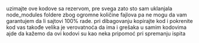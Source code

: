 uzimajte ove kodove sa rezervom, pre svega zato sto sam uklanjala node_modules foldere
zbog ogromne količine fajlova pa ne mogu da vam garantujem da li sajtovi 100% rade.
pri dibagovanju kopirajte kod i pokrenite kod vas
takođe velika je verovatnoća da ima i grešaka u samim kodovima
ajde da kažemo da ovi kodovi su kao neka pripomoć pri spremanju ispita

